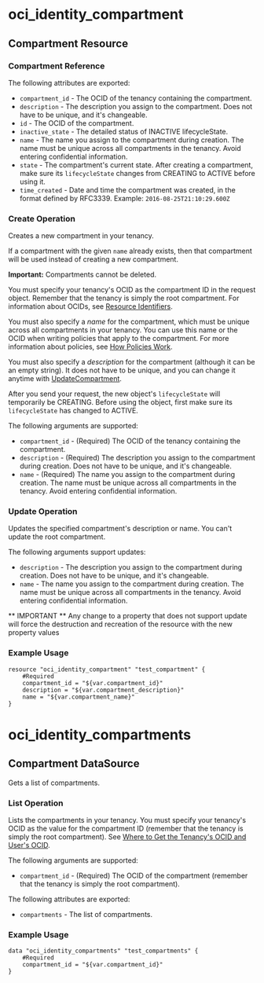 # oci_identity_compartment

## Compartment Resource

### Compartment Reference

The following attributes are exported:

* `compartment_id` - The OCID of the tenancy containing the compartment.
* `description` - The description you assign to the compartment. Does not have to be unique, and it's changeable.
* `id` - The OCID of the compartment.
* `inactive_state` - The detailed status of INACTIVE lifecycleState.
* `name` - The name you assign to the compartment during creation. The name must be unique across all compartments in the tenancy. Avoid entering confidential information. 
* `state` - The compartment's current state. After creating a compartment, make sure its `lifecycleState` changes from CREATING to ACTIVE before using it. 
* `time_created` - Date and time the compartment was created, in the format defined by RFC3339.  Example: `2016-08-25T21:10:29.600Z` 



### Create Operation
Creates a new compartment in your tenancy.

If a compartment with the given `name` already exists, then that compartment will be used instead of creating a new compartment.

**Important:** Compartments cannot be deleted.

You must specify your tenancy's OCID as the compartment ID in the request object. Remember that the tenancy
is simply the root compartment. For information about OCIDs, see
[Resource Identifiers](https://docs.us-phoenix-1.oraclecloud.com/Content/General/Concepts/identifiers.htm).

You must also specify a *name* for the compartment, which must be unique across all compartments in
your tenancy. You can use this name or the OCID when writing policies that apply
to the compartment. For more information about policies, see
[How Policies Work](https://docs.us-phoenix-1.oraclecloud.com/Content/Identity/Concepts/policies.htm).

You must also specify a *description* for the compartment (although it can be an empty string). It does
not have to be unique, and you can change it anytime with
[UpdateCompartment](https://docs.us-phoenix-1.oraclecloud.com/api/#/en/identity/20160918/Compartment/UpdateCompartment).

After you send your request, the new object's `lifecycleState` will temporarily be CREATING. Before using the
object, first make sure its `lifecycleState` has changed to ACTIVE.


The following arguments are supported:

* `compartment_id` - (Required) The OCID of the tenancy containing the compartment.
* `description` - (Required) The description you assign to the compartment during creation. Does not have to be unique, and it's changeable. 
* `name` - (Required) The name you assign to the compartment during creation. The name must be unique across all compartments in the tenancy. Avoid entering confidential information. 


### Update Operation
Updates the specified compartment's description or name. You can't update the root compartment.

The following arguments support updates:
* `description` - The description you assign to the compartment during creation. Does not have to be unique, and it's changeable. 
* `name` - The name you assign to the compartment during creation. The name must be unique across all compartments in the tenancy. Avoid entering confidential information. 


** IMPORTANT **
Any change to a property that does not support update will force the destruction and recreation of the resource with the new property values

### Example Usage

```hcl
resource "oci_identity_compartment" "test_compartment" {
	#Required
	compartment_id = "${var.compartment_id}"
	description = "${var.compartment_description}"
	name = "${var.compartment_name}"
}
```

# oci_identity_compartments

## Compartment DataSource

Gets a list of compartments.

### List Operation
Lists the compartments in your tenancy. You must specify your tenancy's OCID as the value
for the compartment ID (remember that the tenancy is simply the root compartment).
See [Where to Get the Tenancy's OCID and User's OCID](https://docs.us-phoenix-1.oraclecloud.com/Content/API/Concepts/apisigningkey.htm#five).

The following arguments are supported:

* `compartment_id` - (Required) The OCID of the compartment (remember that the tenancy is simply the root compartment). 


The following attributes are exported:

* `compartments` - The list of compartments.

### Example Usage

```hcl
data "oci_identity_compartments" "test_compartments" {
	#Required
	compartment_id = "${var.compartment_id}"
}
```
